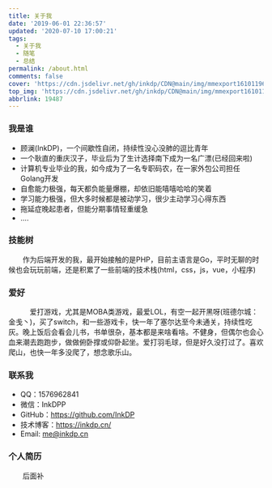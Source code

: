 ```yaml
---
title: 关于我
date: '2019-06-01 22:36:57'
updated: '2020-07-10 17:00:21'
tags:
  - 关于我
  - 随笔
  - 总结
permalink: /about.html
comments: false
cover: 'https://cdn.jsdelivr.net/gh/inkdp/CDN@main/img/mmexport1610119672534.jpg'
top_img: 'https://cdn.jsdelivr.net/gh/inkdp/CDN@main/img/mmexport1610119672534.jpg'
abbrlink: 19487
---
```

### 我是谁

* 顾澜(InkDP)，一个间歇性自闭，持续性没心没肺的逗比青年
* 一个耿直的重庆汉子，毕业后为了生计选择南下成为一名广漂(已经回来啦)
* 计算机专业毕业的我，如今成为了一名专职码农，在一家外包公司担任Golang开发
* 自愈能力极强，每天都负能量爆棚，却依旧能嘻嘻哈哈的笑着
* 学习能力极强，但大多时候都是被动学习，很少主动学习心得东西
* 拖延症晚起患者，但能分期事情轻重缓急
* ....

### 技能树

  作为后端开发的我，最开始接触的是PHP，目前主语言是Go，平时无聊的时候也会玩玩前端，还是积累了一些前端的技术栈(html，css，js，vue，小程序)

### 爱好

   爱打游戏，尤其是MOBA类游戏，最爱LOL，有空一起开黑呀(班德尔城：金戋丶)，买了switch，和一些游戏卡，快一年了塞尔达至今未通关，持续性吃灰。晚上饭后会看会儿书，书单很杂，基本都是来啥看啥。不健身，但偶尔也会心血来潮去跑跑步，做做俯卧撑或仰卧起坐。爱打羽毛球，但是好久没打过了。喜欢爬山，也快一年多没爬了，想念歌乐山。

### 联系我

* QQ：1576962841
* 微信：InkDPP
* GitHub：https://github.com/InkDP
* 技术博客：https://inkdp.cn/
* Email: me@inkdp.cn

### 个人简历

  后面补
